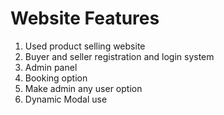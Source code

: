 # Website Features
1. Used product selling website
2. Buyer and seller registration and login system
3. Admin panel
4. Booking option
5. Make admin any user option
6. Dynamic Modal use

